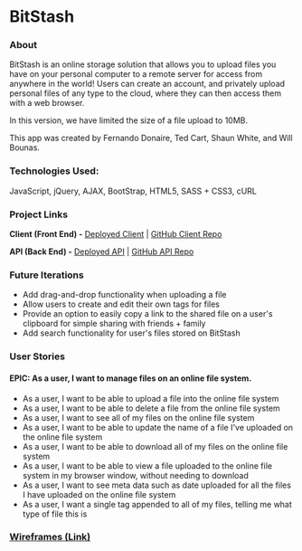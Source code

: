 # BitStash

### About
BitStash is an online storage solution that allows you to upload files you have on your personal computer to a remote
server for access from anywhere in the world! Users can create an account, and privately upload personal files of any type
to the cloud, where they can then access them with a web browser.

In this version, we have limited the size of a file upload to 10MB.

This app was created by Fernando Donaire, Ted Cart, Shaun White, and Will Bounas.

### Technologies Used:
JavaScript, jQuery, AJAX, BootStrap, HTML5, SASS + CSS3, cURL

### Project Links
**Client (Front End) -**
[Deployed Client](https://skinnybuff.github.io/bitstash-client/)
| [GitHub Client Repo](https://github.com/skinnybuff/bitstash-client)

**API (Back End) -**
[Deployed API](https://bitstash.herokuapp.com)
| [GitHub API Repo](https://github.com/skinnybuff/bitstash-api)


### Future Iterations
- Add drag-and-drop functionality when uploading a file
- Allow users to create and edit their own tags for files
- Provide an option to easily copy a link to the shared file on a user's clipboard for simple sharing with friends + family
- Add search functionality for user's files stored on BitStash

### User Stories
#### EPIC: As a user, I want to manage files on an online file system.
- As a user, I want to be able to upload a file into the online file system
- As a user, I want to be able to delete a file from the online file system
- As a user, I want to see all of my files on the online file system
- As a user, I want to be able to update the name of a file I've uploaded on the online file system
- As a user, I want to be able to download all of my files on the online file system
- As a user, I want to be able to view a file uploaded to the online file system in my browser window, without needing to download
- As a user, I want to see meta data such as date uploaded for all the files I have uploaded on the online file system
- As a user, I want a single tag appended to all of my files, telling me what type of file this is

### [Wireframes (Link)](planning/)
